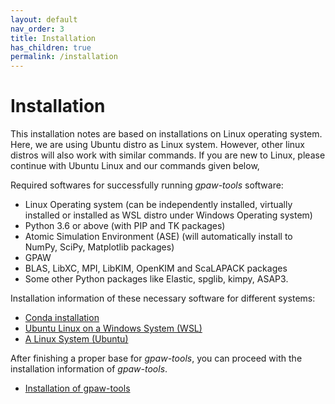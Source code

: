 ```yaml
---
layout: default
nav_order: 3
title: Installation
has_children: true
permalink: /installation
---
```


# Installation

This installation notes are based on installations on Linux operating system. Here, we are using Ubuntu distro as Linux system. However, other linux distros will also work with similar commands. If you are new to Linux, please continue with Ubuntu Linux and our commands given below,

Required softwares for successfully running *gpaw-tools* software:

* Linux Operating system (can be independently installed, virtually installed or installed as WSL distro under Windows Operating system)
* Python 3.6 or above (with PIP and TK packages)
* Atomic Simulation Environment (ASE) (will automatically install to NumPy, SciPy, Matplotlib packages)
* GPAW
* BLAS, LibXC, MPI, LibKIM, OpenKIM and ScaLAPACK packages
* Some other Python packages like Elastic, spglib, kimpy, ASAP3.

Installation information of these necessary software for different systems: 

* [Conda installation](conda.md)
* [Ubuntu Linux on a Windows System (WSL)](wsl.md)
* [A Linux System (Ubuntu)](ubuntu.md) 

After finishing a proper base for *gpaw-tools*, you can proceed with the installation information of *gpaw-tools*.

* [Installation of gpaw-tools](installationofgpawtools.md)

